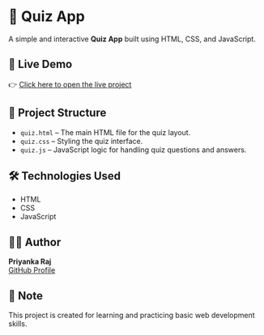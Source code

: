 # 🎯 Quiz App
A simple and interactive **Quiz App** built using HTML, CSS, and JavaScript.

## 🚀 Live Demo  
👉 [Click here to open the live project](https://rajpriyankaraj.github.io/quiz-app/)

## 📁 Project Structure

- `quiz.html` – The main HTML file for the quiz layout.
- `quiz.css` – Styling the quiz interface.
- `quiz.js` – JavaScript logic for handling quiz questions and answers.

## 🛠️ Technologies Used

- HTML
- CSS
- JavaScript

## 🙋‍♀️ Author

**Priyanka Raj**  
[GitHub Profile](https://github.com/rajpriyankaraj)

## 📌 Note

This project is created for learning and practicing basic web development skills.
